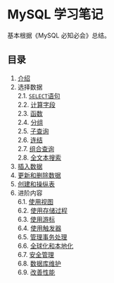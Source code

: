 # MySQL 学习笔记

基本根据《MySQL 必知必会》总结。

## 目录

1. [介绍](basics.md)
2. 选择数据  
   2.1. [`SELECT`语句](./select.md)  
   2.2. [计算字段](计算字段.md)  
   2.3. [函数](函数.md)  
   2.4. [分组](分组.md)  
   2.5. [子查询](子查询.md)  
   2.6. [连结](连结.md)  
   2.7. [组合查询](组合查询.md)  
   2.8. [全文本搜索](全文本搜索.md)
3. [插入数据](插入数据.md)
4. [更新和删除数据](更新和删除数据.md)
5. [创建和操纵表](创建和操纵表.md)
6. 进阶内容  
   6.1. [使用视图](视图.md)  
   6.2. [使用存储过程](存储过程.md)  
   6.3. [使用游标](游标.md)  
   6.4. [使用触发器](触发器.md)  
   6.5. [管理事务处理](管理事务处理.md)  
   6.6. [全球化和本地化](全球化和本地化.md)  
   6.7. [安全管理](安全管理.md)  
   6.8. [数据库维护](数据库维护.md)  
   6.9. [改善性能](改善性能.md)
